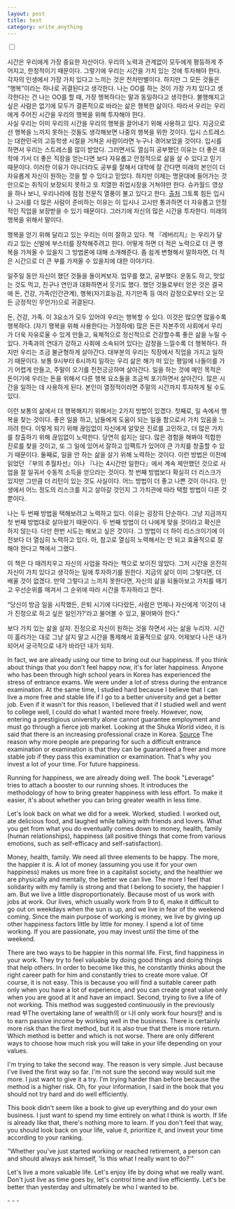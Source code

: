 ```yaml
---
layout: post
title: test
category: write_anything
---
```


<div class="button r" id="button-1">
    <input type="checkbox" class="checkbox" />
    <div class="knobs"></div>
    <div class="layer"></div>
</div>


<script>
let mode = "kr";

button = document.getElementById('button-1');

button.addEventListener('click', function() {
    if (mode === "kr") {
        mode = "en";
        document.getElementById("kr").style.display = "none";
        document.getElementById("en").style.display = "block";
    } else {
        mode = "kr";
        document.getElementById("kr").style.display = "block";
        document.getElementById("en").style.display = "none";
    }
});
</script>


<p id="kr" style="display: block">
시간은 우리에게 가장 중요한 자산이다. 우리의 노력과 관계없이 모두에게 평등하게 주어지고, 한정적이기 때문이다. 그렇기에 우리는 시간을 가치 있는 것에 투자해야 한다. 각자의 인생에서 가장 가치 있다고 느끼는 것은 천차만별이다. 하지만 그 모든 것들은 “행복”이라는 하나로 귀결된다고 생각한다. 나는 OO를 하는 것이 가장 가치 있다고 생각한다는 건 나는 OO를 할 때, 가장 행복하다는 말과 동일하다고 생각한다. 불행해지고 싶은 사람은 없기에 모두가 결론적으로 바라는 삶은 행복한 삶이다. 따라서 우리는 우리에게 주어진 시간을 우리의 행복을 위해 투자해야 한다.
<br>
사실 우리는 이미 우리의 시간을 우리의 행복을 끌어내기 위해 사용하고 있다. 지금으로선 행복을 느끼지 못하는 것들도 생각해보면 나중의 행복을 위한 것이다. 입시 스트레스는 대한민국의 고등학생 시절을 거쳐온 사람이라면 누구나 겪어보았을 것이다. 입시를 하면서 우리는 스트레스를 많이 받았다. 그러면서도 열심히 공부했던 이유는 더 좋은 대학에 가서 더 좋은 직장을 얻는다면 보다 자유롭고 안정적으로 삶을 살 수 있다고 믿기 때문이다. 이러한 이유가 아니더라도 공부를 잘해서 대학에 잘 간다면 미래의 본인이 더 자유롭게 자신이 원하는 것을 할 수 있다고 믿었다. 하지만 이제는 명문대에 들어가는 것만으로는 취직이 보장되지 못하고 또 치열한 취업시장을 거쳐야만 한다. 슈카월드 영상을 하나 보니, 우리나라에 점점 전문직 열풍이 불고 있다고 한다. <a href="https://youtu.be/q08CAF4iERY">출처</a> 그토록 힘든 입시나 고시를 더 많은 사람이 준비하는 이유는 이 입시나 고시만 통과하면 더 자유롭고 안정적인 직업을 보장받을 수 있기 때문이다. 그러기에 자신의 많은 시간을 투자한다. 미래의 행복을 위해서 말이다.
<br>

행복을 얻기 위해 달리고 있는 우리는 이미 잘하고 있다. 책 『레버리지』는 우리가 달리고 있는 신발에 부스터를 장착해주려고 한다. 어떻게 하면 더 적은 노력으로 더 큰 행복을 가져올 수 있을지 그 방법론에 대해 소개해준다. 좀 쉽게 변형해서 말하자면, 더 적은 시간으로 더 큰 부를 가져올 수 있을지에 대한 이야기다.
<br>

일주일 동안 자신이 했던 것들을 돌이켜보자. 업무를 했고, 공부했다. 운동도 하고, 맛있는 것도 먹고, 친구나 연인과 대화하면서 웃기도 했다. 했던 것들로부터 얻은 것은 결국에 돈, 건강, 가족(인간관계), 행복(자기효능감, 자기만족 등 여러 감정으로부터 오는 모든 긍정적인 무언가)으로 귀결된다.
<br>

돈, 건강, 가족. 이 3요소가 모두 있어야 우리는 행복할 수 있다. 이것은 많으면 많을수록 행복하다. (자기 행복을 위해 사용한다는 가정하에) 많은 돈은 자본주의 사회에서 우리가 더욱 자유로울 수 있게 만들고, 육체적으로 정신적으로 건강할수록 좋은 삶을 누릴 수 있다. 가족과의 연대가 강하고 사회에 소속되어 있다는 감정을 느낄수록 더 행복하다. 하지만 우리는 조금 불균형하게 살아간다. 대부분의 우리는 직장에서 직업을 가지고 일하기 때문이다. 보통 9시부터 6시까지 일하는 우리 삶은 해가 떠 있는 평일에 나들이를 가기 어렵게 만들고, 주말이 오기를 전전긍긍하며 살아간다. 일을 하는 것에 메인 목적은 돈이기에 우리는 돈을 위해서 다른 행복 요소들을 조금씩 포기하면서 살아간다. 많은 시간을 일하는 데 사용하게 된다. 본인이 열정적이라면 주말의 시간까지 투자하게 될 수도 있다.
<br>

이런 보통의 삶에서 더 행복해지기 위해서는 2가지 방법이 있겠다. 첫째로, 일 속에서 행복을 찾는 것이다. 좋은 일을 하고, 남들에게 도움이 되는 일을 함으로서 가치 있음을 느끼려 한다. 이렇게 되기 위해 끊임없이 자신에게 알맞은 진로를 고민하고, 더 많은 가치를 창출하기 위해 끊임없이 노력한다. 당연히 쉽지는 않다. 많은 경험을 해봐야 적합한 진로를 찾을 것이고, 또 그 일에 있어서 잘하고 임팩트가 있어야 큰 가치를 창출할 수 있기 때문이다. 둘째로, 일을 안 하는 삶을 살기 위해 노력하는 것이다. 이런 방법은 이전에 읽었던 『부의 추월차선』이나 『나는 4시간만 일한다』에서 계속 제안했던 것으로 사업을 잘 일궈서 수동적 소득을 얻으라는 것이다. 첫 번째 방법보다 확실히 더 리스크가 있지만 그만큼 더 리턴이 있는 것도 사실이다. 어느 방법이 더 좋고 나쁜 것이 아니다. 인생에서 어느 정도의 리스크를 지고 살아갈 것인지 그 가치관에 따라 택할 방법이 다른 것뿐이다.
<br>

나는 두 번째 방법을 택해보려고 노력하고 있다. 이유는 굉장히 단순하다. 그냥 지금까지 첫 번째 방법대로 살아왔기 때문이다. 두 번째 방법이 더 나에게 맞을 것이라고 확신은 하지 않는다. 다만 한번 시도는 해보고 싶은 것이다. 그 방법이 더 하이 리스크이기에 이전보다 더 열심히 노력하고 있다. 아, 참고로 열심히 노력해서는 안 되고 효율적으로 잘해야 한다고 책에서 그랬다. 
<br>

이 책은 다 때려치우고 자신의 사업을 하라는 책으로 보이진 않았다. 그저 시간을 온전히 자신이 가치 있다고 생각하는 일에 투자하기를 원한다. 지금의 삶이 이미 그렇다면, 더 배울 것이 없겠다. 만약 그렇다고 느끼지 못한다면, 자신의 삶을 되돌아보고 가치를 매기고 우선순위를 매겨서 그 순위에 따라 시간을 투자하라고 한다.
<br>

“당신이 방금 일을 시작했든, 은퇴 시기에 다다랐든, 사람은 언제나 자신에게 ‘이것이 내가 진정으로 하고 싶은 일인가?’라고 물어볼 수 있고, 물어봐야 한다."
<br>

보다 가치 있는 삶을 살자. 진정으로 자신이 원하는 것을 하면서 사는 삶을 누리자. 시간이 흘러가는 대로 그냥 살지 말고 시간을 통제해서 효율적으로 살자. 어제보다 나은 내가 되어서 궁극적으로 내가 바라던 내가 되자.
</p>

<p id="en" style="display: none">
Time is our most important asset. This is because it is given equally to everyone regardless of our efforts and is limited. That is why we must invest our time in something worthwhile. The most valuable things in each person's life vary widely. But I think it all boils down to one thing: "happiness." I think that doing OO is the most valuable thing is the same as saying that I am happiest when doing OO. In conclusion, everyone wants a happy life because no one wants to be unhappy. Therefore, we should invest the time we are given for our happiness.
<br>

In fact, we are already using our time to bring out our happiness. If you think about things that you don't feel happy now, it's for later happiness. Anyone who has been through high school years in Korea has experienced the stress of entrance exams. We were under a lot of stress during the entrance examination. At the same time, I studied hard because I believe that I can live a more free and stable life if I go to a better university and get a better job. Even if it wasn't for this reason, I believed that if I studied well and went to college well, I could do what I wanted more freely. However, now, entering a prestigious university alone cannot guarantee employment and must go through a fierce job market. Looking at the Shuka World video, it is said that there is an increasing professional craze in Korea. <a href="https://youtu.be/q08CAF4iERY">Source</a> The reason why more people are preparing for such a difficult entrance examination or examination is that they can be guaranteed a freer and more stable job if they pass this examination or examination. That's why you invest a lot of your time. For future happiness.
<br>

Running for happiness, we are already doing well. The book "Leverage" tries to attach a booster to our running shoes. It introduces the methodology of how to bring greater happiness with less effort. To make it easier, it's about whether you can bring greater wealth in less time.
<br>

Let's look back on what we did for a week. Worked, studied. I worked out, ate delicious food, and laughed while talking with friends and lovers. What you get from what you do eventually comes down to money, health, family (human relationships), happiness (all positive things that come from various emotions, such as self-efficacy and self-satisfaction).
<br>

Money, health, family. We need all three elements to be happy. The more, the happier it is. A lot of money (assuming you use it for your own happiness) makes us more free in a capitalist society, and the healthier we are physically and mentally, the better we can live. The more I feel that solidarity with my family is strong and that I belong to society, the happier I am. But we live a little disproportionately. Because most of us work with jobs at work. Our lives, which usually work from 9 to 6, make it difficult to go out on weekdays when the sun is up, and we live in fear of the weekend coming. Since the main purpose of working is money, we live by giving up other happiness factors little by little for money. I spend a lot of time working. If you are passionate, you may invest until the time of the weekend.
<br>

There are two ways to be happier in this normal life. First, find happiness in your work. They try to feel valuable by doing good things and doing things that help others. In order to become like this, he constantly thinks about the right career path for him and constantly tries to create more value. Of course, it is not easy. This is because you will find a suitable career path only when you have a lot of experience, and you can create great value only when you are good at it and have an impact. Second, trying to live a life of not working. This method was suggested continuously in the previously read 부The overtaking lane of wealth의 or 나I only work four hours만 and is to earn passive income by working well in the business. There is certainly more risk than the first method, but it is also true that there is more return. Which method is better and which is not worse. There are only different ways to choose how much risk you will take in your life depending on your values.
<br>

I'm trying to take the second way. The reason is very simple. Just because I've lived the first way so far. I'm not sure the second way would suit me more. I just want to give it a try. I'm trying harder than before because the method is a higher risk. Oh, for your information, I said in the book that you should not try hard and do well efficiently.
<br>

This book didn't seem like a book to give up everything and do your own business. I just want to spend my time entirely on what I think is worth. If life is already like that, there's nothing more to learn. If you don't feel that way, you should look back on your life, value it, prioritize it, and invest your time according to your ranking.
<br>

"Whether you've just started working or reached retirement, a person can and should always ask himself, 'Is this what I really want to do?'"
<br>

Let's live a more valuable life. Let's enjoy life by doing what we really want. Don't just live as time goes by, let's control time and live efficiently. Let's be better than yesterday and ultimately be who I wanted to be.
</p>
- - -